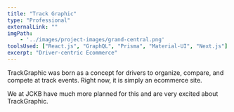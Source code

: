 ```yaml
---
title: "Track Graphic"
type: "Professional"
externalLink: ""
imgPath: 
    - '../images/project-images/grand-central.png'
toolsUsed: ["React.js", "GraphQL", "Prisma", "Material-UI", "Next.js"]
excerpt: "Driver-centric Ecommerce"
---
```


TrackGraphic was born as a concept for drivers to organize, compare, and compete at track events.
Right now, it is simply an ecommerce site. 

We at JCKB have much more planned for this and are very excited about
TrackGraphic.